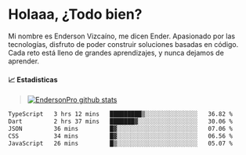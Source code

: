 
# Holaaa, ¿Todo bien?

Mi nombre es Enderson Vizcaíno, me dicen Ender. Apasionado por las tecnologías, disfruto de poder construir soluciones basadas en código. Cada reto está lleno de grandes aprendizajes, y nunca dejamos de aprender. 

#### :chart_with_upwards_trend: Estadisticas
> [![EndersonPro github stats](https://github-readme-stats.vercel.app/api?username=endersonpro&theme=vue-dark&show_icons=true)](https://github.com/anuraghazra/github-readme-stats) 


<!--START_SECTION:waka-->

```txt
TypeScript   3 hrs 12 mins   █████████▒░░░░░░░░░░░░░░░   36.82 %
Dart         2 hrs 37 mins   ███████▓░░░░░░░░░░░░░░░░░   30.06 %
JSON         36 mins         █▓░░░░░░░░░░░░░░░░░░░░░░░   07.06 %
CSS          34 mins         █▓░░░░░░░░░░░░░░░░░░░░░░░   06.56 %
JavaScript   26 mins         █▒░░░░░░░░░░░░░░░░░░░░░░░   05.07 %
```

<!--END_SECTION:waka-->

[website]: https://endersonpro.github.io/portfolio/
[twitter]: https://twitter.com/endersonj_
[youtube]: https://youtube.com/ByEnderson
[instagram]: https://instagram.com/endersonvizc
[linkedin]: https://www.linkedin.com/in/enderson-vizcaino-2aa927175/
